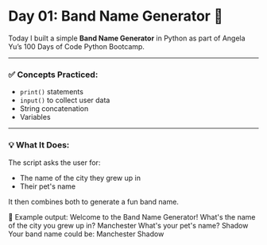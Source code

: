 # Day 01: Band Name Generator 🎸

Today I built a simple **Band Name Generator** in Python as part of Angela Yu’s 100 Days of Code Python Bootcamp.

---

### ✅ Concepts Practiced:
- `print()` statements
- `input()` to collect user data
- String concatenation
- Variables

---

### 💡 What It Does:
The script asks the user for:
- The name of the city they grew up in
- Their pet's name

It then combines both to generate a fun band name.

📌 Example output:
Welcome to the Band Name Generator!
What's the name of the city you grew up in? Manchester
What's your pet's name? Shadow
Your band name could be: Manchester Shadow